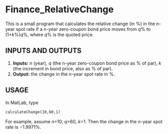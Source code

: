 # Finance_RelativeChange

This is a small program that calculates the relative change (in %) in the *n*-year spot rate if a n-year zero-coupon bond price moves from *q*% to (1+*k*%)*q*%, where *q*% is the quoted price. 

## INPUTS AND OUTPUTS
1. **Inputs:** *n* (year), *q* (the n-year zero-coupon bond price as % of par), *k* (the increment in bond price, also as % of par). 
2. **Output:** the change in the *n*-year spot rate in %. 

## USAGE
In MatLab, type
```
calculateChange(10,60,1)
```
For example, assume *n*=10, *q*=60, *k*=1. Then the change in the *n*-year spot rate is −1.9971%.